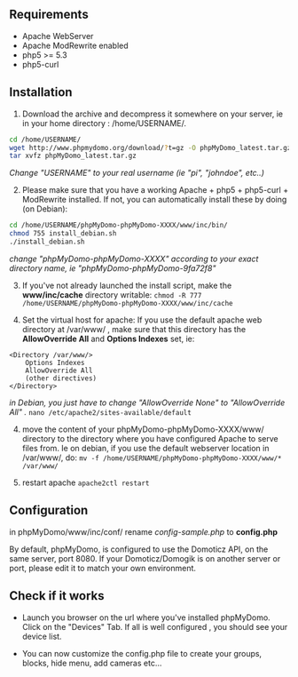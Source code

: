 
## Requirements ############################################

- Apache WebServer
- Apache ModRewrite enabled
- php5 >= 5.3
- php5-curl



## Installation ##############################################
1) Download the archive and decompress it somewhere on your server, ie in your home directory : /home/USERNAME/.
```sh
cd /home/USERNAME/
wget http://www.phpmydomo.org/download/?t=gz -O phpMyDomo_latest.tar.gz
tar xvfz phpMyDomo_latest.tar.gz
```
_Change "USERNAME" to your real username (ie "pi", "johndoe", etc..)_

2) Please make sure that you have a working Apache + php5 + php5-curl + ModRewrite installed. If not, you can automatically install these by doing (on Debian):
```sh
cd /home/USERNAME/phpMyDomo-phpMyDomo-XXXX/www/inc/bin/
chmod 755 install_debian.sh
./install_debian.sh
```
_change "phpMyDomo-phpMyDomo-XXXX" according to your exact directory name, ie "phpMyDomo-phpMyDomo-9fa72f8"_

3) If you've not already launched the install script, make the __www/inc/cache__ directory writable:
`chmod -R 777 /home/USERNAME/phpMyDomo-phpMyDomo-XXXX/www/inc/cache`

4) Set the virtual host for apache: 
If you use the default apache web directory at /var/www/ , make sure that this directory has the __AllowOverride All__ and __Options Indexes__ set, ie:

```
<Directory /var/www/>	
	Options Indexes
	AllowOverride All
	(other directives)
</Directory>
```

_in Debian, you just have to change "AllowOverride None" to "AllowOverride All" ._
`nano /etc/apache2/sites-available/default`

4) move the content of your phpMyDomo-phpMyDomo-XXXX/www/ directory to the directory where you have configured Apache to serve files from. Ie on debian, if you use the default webserver location in /var/www/, do: 
`mv -f /home/USERNAME/phpMyDomo-phpMyDomo-XXXX/www/* /var/www/`

5) restart apache
`apache2ctl restart`


## Configuration ##########################################

in phpMyDomo/www/inc/conf/
rename _config-sample.php_ to __config.php__

By default, phpMyDomo, is configured to use the Domoticz API, on the same server, port 8080. If your Domoticz/Domogik is on another server or port, please edit it to match your own environment.


## Check if it works #########################################

- Launch you browser on the url where you've installed phpMyDomo.
 Click on the "Devices" Tab. If all is well configured , you should see your device list.

- You can now customize the config.php file to create your groups, blocks, hide menu, add cameras etc...


